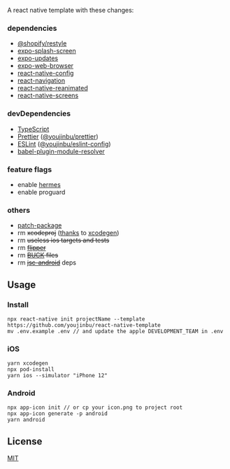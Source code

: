 A react native template with these changes:

### dependencies
- [@shopify/restyle](https://github.com/Shopify/restyle)
- [expo-splash-screen](https://github.com/expo/expo/tree/master/packages/expo-splash-screen)
- [expo-updates](https://github.com/expo/expo/tree/master/packages/expo-updates)
- [expo-web-browser](https://github.com/expo/expo/tree/master/packages/expo-web-browser)
- [react-native-config](https://github.com/luggit/react-native-config)
- [react-navigation](https://reactnavigation.org/)
- [react-native-reanimated](https://github.com/software-mansion/react-native-reanimated)
- [react-native-screens](https://github.com/software-mansion/react-native-screens)

### devDependencies
- [TypeScript](typescriptlang.org)
- [Prettier](https://prettier.io/) ([@youjinbu/prettier](https://github.com/youjinbu/config/tree/master/packages/prettier))
- [ESLint](https://eslint.org/) ([@youjinbu/eslint-config](https://github.com/youjinbu/config/tree/master/packages/eslint))
- [babel-plugin-module-resolver](https://github.com/tleunen/babel-plugin-module-resolver)

### feature flags
- enable [hermes](https://hermesengine.dev/)
- enable proguard

### others
- [patch-package](https://github.com/ds300/patch-package)
- rm ~~xcodeproj~~ ([thanks](https://github.com/pvinis/react-native-xcodegen) to [xcodegen](https://github.com/yonaskolb/XcodeGen))
- rm ~~useless ios targets and tests~~
- rm ~~[flipper](https://fbflipper.com/)~~
- rm ~~[BUCK](https://github.com/facebook/buck) files~~
- rm ~~[jsc-android](https://www.npmjs.com/package/jsc-android)~~ deps

## Usage

### Install
```
npx react-native init projectName --template https://github.com/youjinbu/react-native-template
mv .env.example .env // and update the apple DEVELOPMENT_TEAM in .env
```

### iOS
```
yarn xcodegen
npx pod-install
yarn ios --simulator "iPhone 12"
```

### Android
```
npx app-icon init // or cp your icon.png to project root
npx app-icon generate -p android
yarn android
```

## License

[MIT](/LICENSE)
